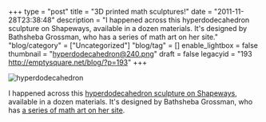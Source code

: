 +++
type = "post"
title = "3D printed math sculptures!"
date = "2011-11-28T23:38:48"
description = "I happened across this hyperdodecahedron sculpture on Shapeways, available in a dozen materials. It's designed by Bathsheba Grossman, who has a series of math art on her site."
"blog/category" = ["Uncategorized"]
"blog/tag" = []
enable_lightbox = false
thumbnail = "hyperdodecahedron@240.png"
draft = false
legacyid = "193 http://emptysquare.net/blog/?p=193"
+++

<p><img style="display:block; margin-left:auto; margin-right:auto;" src="hyperdodecahedron.png" title="hyperdodecahedron" /></p>
<p>I happened across this <a href="http://www.shapeways.com/model/338023/120_cell.html">hyperdodecahedron sculpture on
Shapeways</a>,
available in a dozen materials. It's designed by Bathsheba Grossman, who
has <a href="http://bathsheba.com">a series of math art on her site</a>.</p>
    